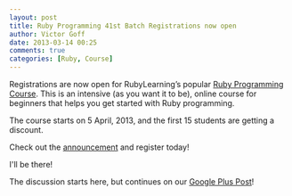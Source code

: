```yaml
---
layout: post
title: Ruby Programming 41st Batch Registrations now open
author: Victor Goff
date: 2013-03-14 00:25
comments: true
categories: [Ruby, Course]
---
```


Registrations are now open for RubyLearning’s popular [Ruby Programming Course](http://rubylearning.com/blog/2013/03/14/ruby-programming-41st-batch-registrations-now-open/). <!-- More -->This is an intensive (as you want it to be), online course for beginners that helps you
get started with Ruby programming.

The course starts on 5 April, 2013, and the first 15 students are getting a discount.

Check out the
[announcement](http://rubylearning.com/blog/2013/03/14/ruby-programming-41st-batch-registrations-now-open/) and register today!

I'll be there!

The discussion starts here, but continues on our [Google Plus Post](https://plus.google.com/u/0/116568773932133159290/posts/19Sq6jHgVWH)!
